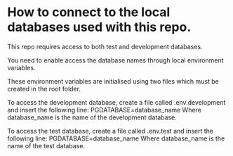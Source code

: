 # How to connect to the local databases used with this repo.

This repo requires access to both test and development databases.

You need to enable access the database names through local environment variables.

These environment variables are initialised using two files which must be created in the root folder.

To access the development database, create a file called .env.development and insert the following line:
PGDATABASE=database_name
Where database_name is the name of the development database.

To access the test database, create a file called .env.test and insert the following line:
PGDATABASE=database_name
Where database_name is the name of the test database.
